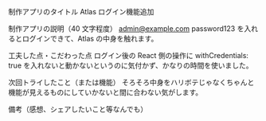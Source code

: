 制作アプリのタイトル
Atlas ログイン機能追加

制作アプリの説明（40 文字程度）
admin@example.com
password123
を入れるとログインできて、Atlas の中身を触れます。

工夫した点・こだわった点
ログイン後の React 側の操作に
withCredentials: true
を入れないと動かないというのに気付かず、かなりの時間を使いました。

次回トライしたこと（または機能）
そろそろ中身をハリボテじゃなくちゃんと機能が見えるものにしていかないと間に合わない気がします。

備考（感想、シェアしたいこと等なんでも）
